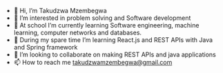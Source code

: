 - 👋 Hi, I’m Takudzwa Mzembegwa
- 👀 I’m interested in problem solving and Software development
- 🌱 At school I’m currently learning Software engineering, machine learning, computer networks and databases. 
- 🌱 During my spare time I’m learning React.js and REST APIs with Java and Spring framework
- 💞️ I’m looking to collaborate on making REST APIs and java applications
- 📫 How to reach me takudzwamzembegwa@gmail.com

<!---
TakudzwaMzembegwa/TakudzwaMzembegwa is a ✨ special ✨ repository because its `README.md` (this file) appears on your GitHub profile.
You can click the Preview link to take a look at your changes.
--->

